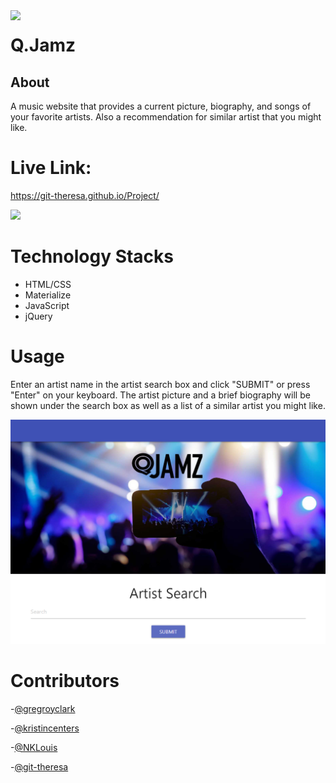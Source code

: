 <img align="left" src= "https://img.shields.io/badge/License-MIT-green">

# 

# **Q.Jamz**

## About

A music website that provides a current picture, biography, and songs of your favorite artists. Also a recommendation for similar artist that you might like.


# Live Link: 
https://git-theresa.github.io/Project/

![](http://g.recordit.co/ThknKiHJxf.gif)



# Technology Stacks
- HTML/CSS
- Materialize
- JavaScript
- jQuery


# Usage

Enter an artist name in the artist search box and click "SUBMIT" or press "Enter" on your keyboard. The artist picture and a brief biography will be shown under the search box as well as a list of a similar artist you might like.

<img src ="assets/img/qjamz.png">

# Contributors

 -<a href="https://github.com/gregroyclark " target="_blank">@gregroyclark</a> 

 -<a href="https://github.com/kristincenters " target="_blank">@kristincenters</a>

 -<a href="https://github.com/NKLouis " target="_blank">@NKLouis</a>

 -<a href="https://github.com/git-theresa " target="_blank">@git-theresa </a> 




